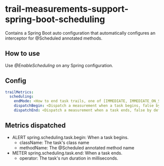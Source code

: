 # trail-measurements-support-spring-boot-scheduling

Contains a Spring Boot auto configuration that automatically configures an interceptor for @Scheduled annotated methods.

## How to use

Use _@EnableScheduling_ on any Spring configuration.

## Config

```yaml
trailMetrics:
  scheduling:
    endMode: <How to end task trails, one of [IMMEDIATE, IMMEDIATE_ON_SUCCESS, IMMEDIATE_ON_FAILURE, DELAYED], IMMEDIATE by default>
    dispatchBegin: <Dispatch a measurement when a task begins, false by default>
    dispatchEnd: <Dispatch a measurement when a task ends, false by default>
```

## Metrics dispatched
- ALERT spring.scheduling.task.begin: When a task begins.
  - className: The task's class name
  - methodName: The @Scheduled annotated method name
- METER spring.scheduling.task.end: When a task ends.
  - operator: The task's run duration in milliseconds.